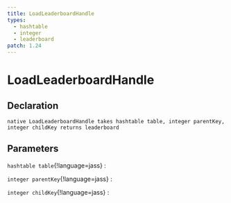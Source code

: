 ```yaml
---
title: LoadLeaderboardHandle
types:
  - hashtable
  - integer
  - leaderboard
patch: 1.24
---
```


# LoadLeaderboardHandle

## Declaration

```jass
native LoadLeaderboardHandle takes hashtable table, integer parentKey, integer childKey returns leaderboard
```

## Parameters
`hashtable table`{!language=jass}
: 

`integer parentKey`{!language=jass}
: 

`integer childKey`{!language=jass}
: 
